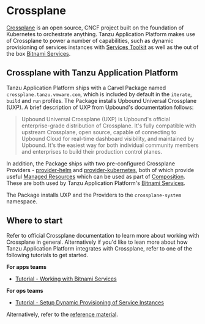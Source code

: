 # Crossplane

[Crossplane](https://www.crossplane.io/) is an open source, CNCF project built on the foundation of Kubernetes to orchestrate anything. Tanzu Application Platform makes use of Crossplane to power a number of capabilities, such as dynamic provisioning of services instances with [Services Toolkit](../services-toolkit/about.hbs.md) as well as the out of the box [Bitnami Services](../bitnami-services/about.hbs.md).

## Crossplane with Tanzu Application Platform

Tanzu Application Platform ships with a Carvel Package named `crossplane.tanzu.vmware.com`, which is included by default in the `iterate`, `build` and `run` profiles. The Package installs Upbound Universal Crossplane (UXP). A brief description of UXP from Upbound's documentation follows:

> Upbound Universal Crossplane (UXP) is Upbound's official enterprise-grade distribution of Crossplane.
> It's fully compatible with upstream Crossplane, open source, capable of connecting to Upbound Cloud for real-time
> dashboard visibility, and maintained by Upbound. It's the easiest way for both individual community members and
> enterprises to build their production control planes.

In addition, the Package ships with two pre-configured Crossplane Providers - [provider-helm](https://github.com/crossplane-contrib/provider-helm) and [provider-kubernetes](https://github.com/crossplane-contrib/provider-kubernetes), both of which provide useful [Managed Resources](https://docs.crossplane.io/latest/concepts/managed-resources/) which can be used as part of [Composition](https://docs.crossplane.io/latest/concepts/composition/#compositions). These are both used by Tanzu Application Platform's [Bitnami Services](../bitnami-services/about.hbs.md).

The Package installs UXP and the Providers to the `crossplane-system` namespace.

## Where to start

Refer to official Crossplane documentation to learn more about working with Crossplane in general. Alternatively if you'd like to lean more about how Tanzu Application Platform integrates with Crossplane, refer to one of the following tutorials to get started.

**For apps teams**

* [Tutorial - Working with Bitnami Services](../services-toolkit/tutorials/working-with-bitnami-services.hbs.md)

**For ops teams**

* [Tutorial - Setup Dynamic Provisioning of Service Instances](../services-toolkit/tutorials/setup-dynamic-provisioning.hbs.md)

Alternatively, refer to the [reference material](./reference.hbs.md).
